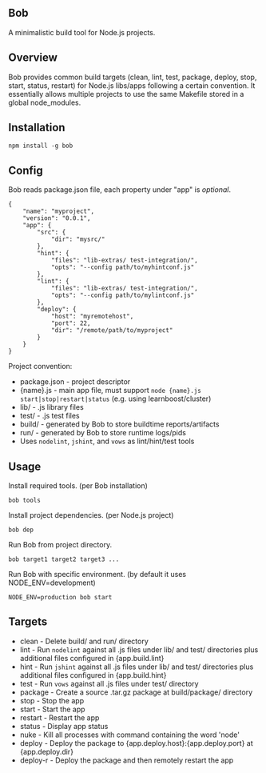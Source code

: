Bob
---

A minimalistic build tool for Node.js projects.

Overview
--------

Bob provides common build targets (clean, lint, test, package, deploy, stop, start, status, restart) for Node.js libs/apps following a certain convention. It essentially allows multiple projects to use the same Makefile stored in a global node_modules.

Installation
------------

    npm install -g bob

Config
------

Bob reads package.json file, each property under "app" is *optional*.

    {
        "name": "myproject",
        "version": "0.0.1",
        "app": {
            "src": {
                "dir": "mysrc/"
            },
            "hint": {
                "files": "lib-extras/ test-integration/",
                "opts": "--config path/to/myhintconf.js"
            },
            "lint": {
                "files": "lib-extras/ test-integration/",
                "opts": "--config path/to/mylintconf.js"
            },
            "deploy": {
                "host": "myremotehost",
                "port": 22,
                "dir": "/remote/path/to/myproject"
            }
        }
    }

Project convention:

* package.json - project descriptor
* {name}.js - main app file, must support `node {name}.js start|stop|restart|status` (e.g. using learnboost/cluster)
* lib/ - .js library files
* test/ - .js test files
* build/ - generated by Bob to store buildtime reports/artifacts
* run/ - generated by Bob to store runtime logs/pids
* Uses `nodelint`, `jshint`, and `vows` as lint/hint/test tools

Usage
-----

Install required tools. (per Bob installation)

    bob tools

Install project dependencies. (per Node.js project)

    bob dep
    
Run Bob from project directory.

    bob target1 target2 target3 ...

Run Bob with specific environment. (by default it uses NODE_ENV=development)

    NODE_ENV=production bob start
    
Targets
-------

* clean - Delete build/ and run/ directory
* lint - Run `nodelint` against all .js files under lib/ and test/ directories plus additional files configured in {app.build.lint}
* hint - Run `jshint` against all .js files under lib/ and test/ directories plus additional files configured in {app.build.hint}
* test - Run `vows` against all .js files under test/ directory
* package - Create a source .tar.gz package at build/package/ directory
* stop - Stop the app
* start - Start the app
* restart - Restart the app
* status - Display app status
* nuke - Kill all processes with command containing the word 'node'
* deploy - Deploy the package to {app.deploy.host}:{app.deploy.port} at {app.deploy.dir}
* deploy-r - Deploy the package and then remotely restart the app
